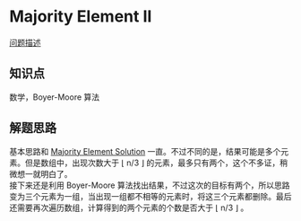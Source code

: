 # Majority Element II

[问题描述](https://leetcode.com/problems/majority-element-ii/)

## 知识点

数学，Boyer-Moore 算法

## 解题思路

基本思路和 [Majority Element Solution](https://github.com/bingzhong-project/leetcode/blob/master/algorithms/majority-element/solutions.md) 一直。不过不同的是，结果可能是多个元素。但是数组中，出现次数大于 ⌊ n/3 ⌋ 的元素，最多只有两个，这个不多证，稍微想一就明白了。  
接下来还是利用 Boyer-Moore 算法找出结果，不过这次的目标有两个，所以思路变为三个元素为一组，当出现一组都不相等的元素时，将这三个元素都删除。最后还需要再次遍历数组，计算得到的两个元素的个数是否大于 ⌊ n/3 ⌋ 。
